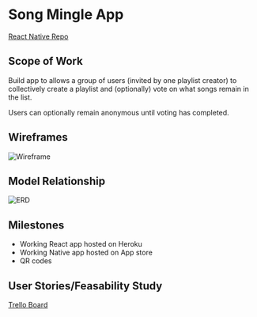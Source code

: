 # Song Mingle App
[React Native Repo](https://github.com/AnnaFinnerty/mingle-native)

## Scope of Work

Build app to allows a group of users (invited by one playlist creator) to collectively create a playlist and (optionally) vote on what songs remain in the list.

Users can optionally remain anonymous until voting has completed.

## Wireframes

![Wireframe](./wireframe.png)

## Model Relationship

![ERD](./erd.png)

## Milestones

* Working React app hosted on Heroku
* Working Native app hosted on App store
* QR codes

## User Stories/Feasability Study
[Trello Board](https://trello.com/b/8fL8Ja7h/introvert-mingle)
